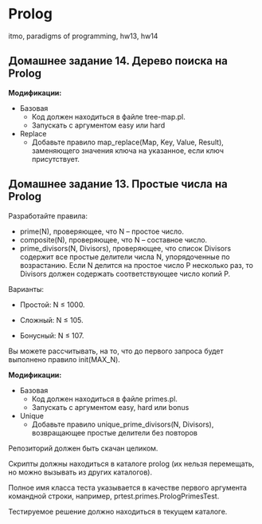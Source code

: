 # Prolog
itmo, paradigms of programming, hw13, hw14
## Домашнее задание 14. Дерево поиска на Prolog

**Модификации:** 

* Базовая
  * Код должен находиться в файле tree-map.pl.
  * Запускать c аргументом easy или hard
* Replace
  * Добавьте правило map_replace(Map, Key, Value, Result), заменяющего значения ключа на указанное, если ключ присутствует.

## Домашнее задание 13. Простые числа на Prolog

Разработайте правила:

* prime(N), проверяющее, что N – простое число.
* composite(N), проверяющее, что N – составное число.
* prime_divisors(N, Divisors), проверяющее, что список Divisors содержит все простые делители числа N, упорядоченные по возрастанию. Если N делится на простое число P несколько раз, то Divisors должен содержать соответствующее число копий P.

Варианты: 

* Простой: N ≤ 1000.

* Сложный: N ≤ 105.

* Бонусный: N ≤ 107.

Вы можете рассчитывать, на то, что до первого запроса будет выполнено правило init(MAX_N).

**Модификации:**

* Базовая
  * Код должен находиться в файле primes.pl.
  * Запускать c аргументом easy, hard или bonus
* Unique
  * Добавьте правило unique_prime_divisors(N, Divisors), возвращающее простые делители без повторов

Репозиторий должен быть скачан целиком.

Скрипты должны находиться в каталоге prolog (их нельзя перемещать, но можно вызывать из других каталогов).

Полное имя класса теста указывается в качестве первого аргумента командной строки, например, prtest.primes.PrologPrimesTest.

Тестируемое решение должно находиться в текущем каталоге.
